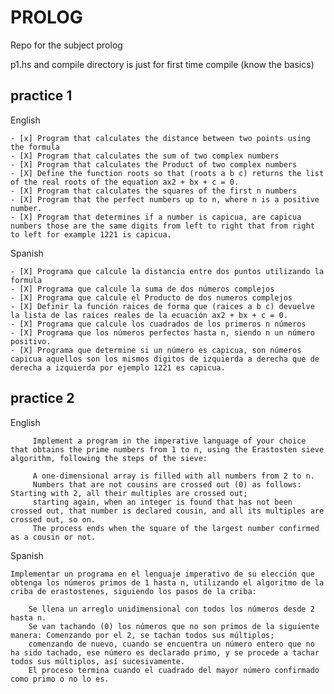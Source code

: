 # PROLOG 	
Repo for the subject prolog

p1.hs and compile directory is just for first time compile (know the basics) 

## practice 1 ##

English
    
    - [x] Program that calculates the distance between two points using the formula
    - [X] Program that calculates the sum of two complex numbers
    - [X] Program that calculates the Product of two complex numbers
    - [X] Define the function roots so that (roots a b c) returns the list of the real roots of the equation ax2 + bx + c = 0.
    - [X] Program that calculates the squares of the first n numbers
    - [X] Program that the perfect numbers up to n, where n is a positive number.
    - [X] Program that determines if a number is capicua, are capicua numbers those are the same digits from left to right that from right to left for example 1221 is capicua.
Spanish
    
    - [X] Programa que calcule la distancia entre dos puntos utilizando la formula
    - [X] Programa que calcule la suma de dos números complejos 
    - [X] Programa que calcule el Producto de dos numeros complejos
    - [X] Definir la función raices de forma que (raices a b c) devuelve la lista de las raices reales de la ecuación ax2 + bx + c = 0. 
    - [X] Programa que calcule los cuadrados de los primeros n números
    - [X] Programa que los números perfectos hasta n, siendo n un número positivo.
    - [X] Programa que determine si un número es capicua, son números capicua aquellos son los mismos digitos de izquierda a derecha que de derecha a izquierda por ejemplo 1221 es capicua.

## practice 2 ##
English
```    
     Implement a program in the imperative language of your choice that obtains the prime numbers from 1 to n, using the Erastosten sieve algorithm, following the steps of the sieve:

     A one-dimensional array is filled with all numbers from 2 to n.
     Numbers that are not cousins are crossed out (0) as follows: Starting with 2, all their multiples are crossed out;
     starting again, when an integer is found that has not been crossed out, that number is declared cousin, and all its multiples are crossed out, so on.
     The process ends when the square of the largest number confirmed as a cousin or not.
```
Spanish
```
Implementar un programa en el lenguaje imperativo de su elección que obtenga los números primos de 1 hasta n, utilizando el algoritmo de la criba de erastostenes, siguiendo los pasos de la criba:

    Se llena un arreglo unidimensional con todos los números desde 2 hasta n.
    Se van tachando (0) los números que no son primos de la siguiente manera: Comenzando por el 2, se tachan todos sus múltiplos;
    comenzando de nuevo, cuando se encuentra un número entero que no ha sido tachado, ese número es declarado primo, y se procede a tachar todos sus múltiplos, así sucesivamente.
    El proceso termina cuando el cuadrado del mayor número confirmado como primo o no lo es.
```
